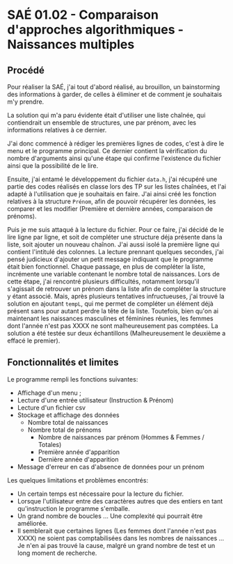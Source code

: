 # SAÉ 01.02 - Comparaison d'approches algorithmiques - Naissances multiples

## Procédé

Pour réaliser la SAÉ, j'ai tout d'abord réalisé, au brouillon, un bainstorming des informations à garder, de celles à éliminer et de comment je souhaitais m'y prendre.

La solution qui m'a paru évidente était d'utiliser une liste chaînée, qui contiendrait un ensemble de structures, une par prénom, avec les informations relatives à ce dernier.

J'ai donc commencé à rédiger les premières lignes de codes, c'est à dire le menu et le programme principal. Ce dernier contient la vérification du nombre d'arguments ainsi qu'une étape qui confirme l'existence du fichier ainsi que la possibilité de le lire.

Ensuite, j'ai entamé le développement du fichier `data.h`, j'ai récupéré une partie des codes réalisés en classe lors des TP sur les listes chaînées, et l'ai adapté à l'utilisation que je souhaitais en faire. J'ai ainsi créé les fonction relatives à la structure `Prénom`, afin de pouvoir récupérer les données, les comparer et les modifier (Première et dernière années, comparaison de prénoms).

Puis je me suis attaqué à la lecture du fichier. Pour ce faire, j'ai décidé de le lire ligne par ligne, et soit de compléter une structure déja présente dans la liste, soit ajouter un nouveau chaînon. J'ai aussi isolé la première ligne qui contient l'intitulé des colonnes. La lecture prennant quelques secondes, j'ai pensé judicieux d'ajouter un petit message indiquant que le programme était bien fonctionnel. Chaque passage, en plus de compléter la liste, incrémente une variable contenant le nombre total de naissances. Lors de cette étape, j'ai rencontré plusieurs difficultés, notamment lorsqu'il s'agissait de retrouver un prénom dans la liste afin de compléter la structure y étant associé. Mais, après plusieurs tentatives infructueuses, j'ai trouvé la solution en ajoutant `tempL`, qui me permet de compléter un élément déjà présent sans pour autant perdre la tête de la liste. Toutefois, bien qu'on ai maintenant les naissances masculines et féminines réunies, les femmes dont l'année n'est pas XXXX ne sont malheureusement pas comptées. La solution a été testée sur deux échantillons (Malheureusement le deuxième a effacé le premier).

## Fonctionnalités et limites

Le programme rempli les fonctions suivantes:

- Affichage d'un menu ;
- Lecture d'une entrée utilisateur (Instruction & Prénom)
- Lecture d'un fichier csv
- Stockage et affichage des données
  - Nombre total de naissances
  - Nombre total de prénoms
    - Nombre de naissances par prénom (Hommes & Femmes / Totales)
    - Première année d'apparition
    - Dernière année d'apparition
- Message d'erreur en cas d'absence de données pour un prénom

Les quelques limitations et problèmes encontrés:

- Un certain temps est nécessaire pour la lecture du fichier.
- Lorsque l'utilisateur entre des caractères autres que des entiers en tant qu'instruction le programme s'emballe.
- Un grand nombre de boucles ... Une complexité qui pourrait être améliorée.
- Il semblerait que certaines lignes (Les femmes dont l'année n'est pas XXXX) ne soient pas comptabilisées dans les nombres de naissances ... Je n'en ai pas trouvé la cause, malgré un grand nombre de test et un long moment de recherche.
